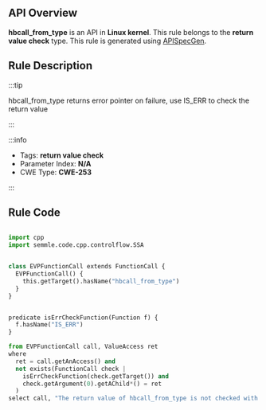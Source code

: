 ---
---


## API Overview
**hbcall_from_type** is an API in **Linux kernel**. This rule belongs to the **return value check** type. This rule is generated using [APISpecGen](../../tools/APISpecGen).
## Rule Description

:::tip

hbcall_from_type returns error pointer on failure, use IS_ERR to check the return value

:::

:::info

- Tags: **return value check**
- Parameter Index: **N/A**
- CWE Type: **CWE-253**

:::

## Rule Code
```python

import cpp
import semmle.code.cpp.controlflow.SSA


class EVPFunctionCall extends FunctionCall {
  EVPFunctionCall() {
    this.getTarget().hasName("hbcall_from_type")
  }
}


predicate isErrCheckFunction(Function f) {
  f.hasName("IS_ERR") 
}

from EVPFunctionCall call, ValueAccess ret
where
  ret = call.getAnAccess() and
  not exists(FunctionCall check |
    isErrCheckFunction(check.getTarget()) and
    check.getArgument(0).getAChild*() = ret
  )
select call, "The return value of hbcall_from_type is not checked with IS_ERR."
    
```